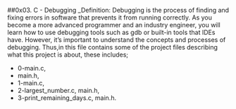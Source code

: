 ##0x03. C - Debugging
_Definition: Debugging is the process of finding and fixing errors in software that prevents it from running correctly. As you become a more advanced programmer and an industry engineer, you will learn how to use debugging tools such as gdb or built-in tools that IDEs have. However, it’s important to understand the concepts and processes of debugging. Thus,in this file contains some of the project files describing what this project is about, these includes;

* 0-main.c, 
* main.h,
* 1-main.c,
* 2-largest_number.c, main.h,
* 3-print_remaining_days.c, main.h.
